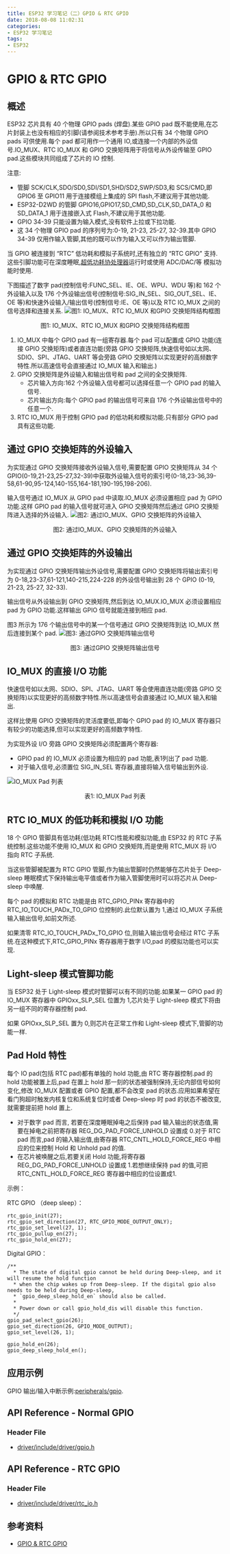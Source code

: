 ```yaml
---
title: ESP32 学习笔记（二）GPIO & RTC GPIO
date: 2018-08-08 11:02:31
categories:
- ESP32 学习笔记
tags:
- ESP32
---
```


# GPIO & RTC GPIO

## 概述

ESP32 芯片具有 40 个物理 GPIO pads (焊盘).某些 GPIO pad 既不能使用,在芯片封装上也没有相应的引脚(请参阅技术参考手册).所以只有 34 个物理 GPIO pads 可供使用.每个 pad 都可用作一个通用 IO,或连接一个内部的外设信号.IO_MUX、RTC IO_MUX 和 GPIO 交换矩阵用于将信号从外设传输至 GPIO pad.这些模块共同组成了芯片的 IO 控制.

注意:

 - 管脚 SCK/CLK,SDO/SD0,SDI/SD1,SHD/SD2,SWP/SD3,和 SCS/CMD,即 GPIO6 至 GPIO11 用于连接模组上集成的 SPI flash,不建议用于其他功能.
 - ESP32-D2WD 的管脚 GPIO16,GPIO17,SD_CMD,SD_CLK,SD_DATA_0 和 SD_DATA_1 用于连接嵌入式 Flash,不建议用于其他功能.
 - GPIO 34-39 只能设置为输入模式,没有软件上拉或下拉功能.
 - 这 34 个物理 GPIO pad 的序列号为:0-19, 21-23, 25-27, 32-39.其中 GPIO 34-39 仅用作输入管脚,其他的既可以作为输入又可以作为输出管脚.

<!--more-->

当 GPIO 被连接到 “RTC” 低功耗和模拟子系统时,还有独立的 “RTC GPIO” 支持. 这些引脚功能可在深度睡眠,[超低功耗协处理器](https://esp-idf.readthedocs.io/zh_CN/latest/api-guides/ulp.html)运行时或使用 ADC/DAC/等 模拟功能时使用.

下图描述了数字 pad(控制信号:FUNC_SEL、IE、OE、WPU、WDU 等)和 162 个外设输入以及 176 个外设输出信号(控制信号:SIG_IN_SEL、SIG_OUT_SEL、IE、OE 等)和快速外设输入/输出信号(控制信号:IE、OE 等)以及 RTC IO_MUX 之间的信号选择和连接关系.
![图1: IO_MUX、RTC IO_MUX 和GPIO 交换矩阵结构框图](https://img-blog.csdn.net/20180811133142567?watermark/2/text/aHR0cHM6Ly9ibG9nLmNzZG4ubmV0L3FxXzI3MTE0Mzk3/font/5a6L5L2T/fontsize/400/fill/I0JBQkFCMA==/dissolve/70)
<center>图1: IO_MUX、RTC IO_MUX 和GPIO 交换矩阵结构框图</center>

 1. IO_MUX 中每个 GPIO pad 有一组寄存器.每个 pad 可以配置成 GPIO 功能(连接 GPIO 交换矩阵)或者直连功能(旁路 GPIO 交换矩阵,快速信号如以太网、SDIO、SPI、JTAG、UART 等会旁路 GPIO 交换矩阵以实现更好的高频数字特性.所以高速信号会直接通过 IO_MUX 输入和输出.)
 2. GPIO 交换矩阵是外设输入和输出信号和 pad 之间的全交换矩阵.
	 - 芯片输入方向:162 个外设输入信号都可以选择任意一个 GPIO pad 的输入信号.
	 - 芯片输出方向:每个 GPIO pad 的输出信号可来自 176 个外设输出信号中的任意一个.
 3. RTC IO_MUX 用于控制 GPIO pad 的低功耗和模拟功能.只有部分 GPIO pad 具有这些功能.

## 通过 GPIO 交换矩阵的外设输入

为实现通过 GPIO 交换矩阵接收外设输入信号,需要配置 GPIO 交换矩阵从 34 个 GPIO(0-19,21-23,25-27,32-39)中获取外设输入信号的索引号(0-18,23-36,39-58,61-90,95-124,140-155,164-181,190-195,198-206).

输入信号通过 IO_MUX 从 GPIO pad 中读取.IO_MUX 必须设置相应 pad 为 GPIO 功能.这样 GPIO pad 的输入信号就可进入 GPIO 交换矩阵然后通过 GPIO 交换矩阵进入选择的外设输入.
![图2: 通过IO_MUX、GPIO 交换矩阵的外设输入](https://img-blog.csdn.net/20180811135015590?watermark/2/text/aHR0cHM6Ly9ibG9nLmNzZG4ubmV0L3FxXzI3MTE0Mzk3/font/5a6L5L2T/fontsize/400/fill/I0JBQkFCMA==/dissolve/70)
<center>图2: 通过IO_MUX、GPIO 交换矩阵的外设输入</center>

## 通过 GPIO 交换矩阵的外设输出

为实现通过 GPIO 交换矩阵输出外设信号,需要配置 GPIO 交换矩阵将输出索引号为 0-18,23-37,61-121,140-215,224-228 的外设信号输出到 28 个 GPIO (0-19, 21-23, 25-27, 32-33).

输出信号从外设输出到 GPIO 交换矩阵,然后到达 IO_MUX.IO_MUX 必须设置相应 pad 为 GPIO 功能.这样输出 GPIO 信号就能连接到相应 pad.

图3 所示为 176 个输出信号中的某一个信号通过 GPIO 交换矩阵到达 IO_MUX 然后连接到某个 pad.
![图3: 通过GPIO 交换矩阵输出信号](https://img-blog.csdn.net/20180811135319400?watermark/2/text/aHR0cHM6Ly9ibG9nLmNzZG4ubmV0L3FxXzI3MTE0Mzk3/font/5a6L5L2T/fontsize/400/fill/I0JBQkFCMA==/dissolve/70)
<center>图3: 通过GPIO 交换矩阵输出信号</center>

## IO_MUX 的直接 I/O 功能

快速信号如以太网、SDIO、SPI、JTAG、UART 等会使用直连功能(旁路 GPIO 交换矩阵)以实现更好的高频数字特性.所以高速信号会直接通过 IO_MUX 输入和输出.

这样比使用 GPIO 交换矩阵的灵活度要低,即每个 GPIO pad 的 IO_MUX 寄存器只有较少的功能选择,但可以实现更好的高频数字特性.

为实现外设 I/O 旁路 GPIO 交换矩阵必须配置两个寄存器:

- GPIO pad 的 IO_MUX 必须设置为相应的 pad 功能,表1列出了 pad 功能.
- 对于输入信号,必须置位 SIG_IN_SEL 寄存器,直接将输入信号输出到外设.

![IO_MUX Pad 列表](https://img-blog.csdn.net/20180811140112726?watermark/2/text/aHR0cHM6Ly9ibG9nLmNzZG4ubmV0L3FxXzI3MTE0Mzk3/font/5a6L5L2T/fontsize/400/fill/I0JBQkFCMA==/dissolve/70)
<center>表1: IO_MUX Pad 列表</center>

## RTC IO_MUX 的低功耗和模拟 I/O 功能

18 个 GPIO 管脚具有低功耗(低功耗 RTC)性能和模拟功能,由 ESP32 的 RTC 子系统控制.这些功能不使用 IO_MUX 和 GPIO 交换矩阵,而是使用 RTC_MUX 将 I/O 指向 RTC 子系统.

当这些管脚被配置为 RTC GPIO 管脚,作为输出管脚时仍然能够在芯片处于 Deep-sleep 睡眠模式下保持输出电平值或者作为输入管脚使用时可以将芯片从 Deep-sleep 中唤醒.

每个 pad 的模拟和 RTC 功能是由 RTC_GPIO_PINx 寄存器中的 RTC_IO_TOUCH_PADx_TO_GPIO 位控制的.此位默认置为 1,通过 IO_MUX 子系统输入输出信号,如前文所述.

如果清零 RTC_IO_TOUCH_PADx_TO_GPIO 位,则输入输出信号会经过 RTC 子系统.在这种模式下,RTC_GPIO_PINx 寄存器用于数字 I/O,pad 的模拟功能也可以实现.

## Light-sleep 模式管脚功能

当 ESP32 处于 Light-sleep 模式时管脚可以有不同的功能.如果某一 GPIO pad 的 IO_MUX 寄存器中 GPIOxx_SLP_SEL 位置为 1,芯片处于 Light-sleep 模式下将由另一组不同的寄存器控制 pad.

如果 GPIOxx_SLP_SEL 置为 0,则芯片在正常工作和 Light-sleep 模式下,管脚的功能一样.

## Pad Hold 特性

每个 IO pad(包括 RTC pad)都有单独的 hold 功能,由 RTC 寄存器控制.pad 的 hold 功能被置上后,pad 在置上 hold 那一刻的状态被强制保持,无论内部信号如何变化,修改 IO_MUX 配置或者 GPIO 配置,都不会改变 pad 的状态.应用如果希望在看门狗超时触发内核复位和系统复位时或者 Deep-sleep 时 pad 的状态不被改变,就需要提前把 hold 置上.

 - 对于数字 pad 而言, 若要在深度睡眠掉电之后保持 pad 输入输出的状态值,需要在掉电之前把寄存器 REG_DG_PAD_FORCE_UNHOLD 设置成 0.对于 RTC pad 而言,pad 的输入输出值,由寄存器 RTC_CNTL_HOLD_FORCE_REG 中相应的位来控制 Hold 和 Unhold pad 的值.
 - 在芯片被唤醒之后,若要关闭 Hold 功能,将寄存器 REG_DG_PAD_FORCE_UNHOLD 设置成 1.若想继续保持 pad 的值,可把 RTC_CNTL_HOLD_FORCE_REG 寄存器中相应的位设置成1.

示例：

RTC GPIO （deep sleep）：
```
rtc_gpio_init(27);
rtc_gpio_set_direction(27, RTC_GPIO_MODE_OUTPUT_ONLY);
rtc_gpio_set_level(27, 1);
rtc_gpio_pullup_en(27);
rtc_gpio_hold_en(27);
```

Digital GPIO：
```
/**
  * The state of digital gpio cannot be held during Deep-sleep, and it will resume the hold function
  * when the chip wakes up from Deep-sleep. If the digital gpio also needs to be held during Deep-sleep,
  * `gpio_deep_sleep_hold_en` should also be called.
  *
  * Power down or call gpio_hold_dis will disable this function.
  */
gpio_pad_select_gpio(26);
gpio_set_direction(26, GPIO_MODE_OUTPUT);
gpio_set_level(26, 1);

gpio_hold_en(26);
gpio_deep_sleep_hold_en();
```

## 应用示例

GPIO 输出/输入中断示例:[peripherals/gpio](https://github.com/espressif/esp-idf/tree/f9a4496/examples/peripherals/gpio).

## API Reference - Normal GPIO

### Header File

 - [driver/include/driver/gpio.h](https://github.com/espressif/esp-idf/blob/f9a4496/components/driver/include/driver/gpio.h)

## API Reference - RTC GPIO

### Header File

 - [driver/include/driver/rtc_io.h](https://github.com/espressif/esp-idf/blob/7abed5f/components/driver/include/driver/rtc_io.h)

## 参考资料

 - [GPIO & RTC GPIO](https://docs.espressif.com/projects/esp-idf/en/v3.2/api-reference/peripherals/gpio.html)
